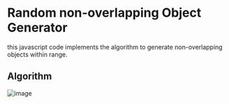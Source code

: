 # Random non-overlapping Object Generator

this javascript code implements the algorithm to generate non-overlapping objects within range.

## Algorithm 
![image](https://user-images.githubusercontent.com/19895545/62435275-38327200-b744-11e9-9c9e-e92194dff83b.png)
